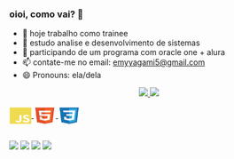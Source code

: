 ### oioi, como vai? 👋


- 🔭 hoje trabalho como trainee
- 🌱 estudo analise e desenvolvimento de sistemas
- 👯 participando de um programa com oracle one + alura
- 📫 contate-me no email: emyyagami5@gmail.com
- 😄 Pronouns: ela/dela

<div align="center">
  <a href="https://github.com/bolunaxoy">
  <img height="180em" src="https://github-readme-stats.vercel.app/api?username=bolunaxoy&show_icons=true&theme=dark&include_all_commits=true&count_private=true"/>
  <img height="180em" src="https://github-readme-stats.vercel.app/api/top-langs/?username=bolunaxoy&layout=compact&langs_count=7&theme=dark"/>
</div>
<div style="display: inline_block"><br>
  <img align="center" alt="luna-Js" height="30" width="40" src="https://raw.githubusercontent.com/devicons/devicon/master/icons/javascript/javascript-plain.svg">
  <img align="center" alt="luna-HTML" height="30" width="40" src="https://raw.githubusercontent.com/devicons/devicon/master/icons/html5/html5-original.svg">
  <img align="center" alt="luna-CSS" height="30" width="40" src="https://raw.githubusercontent.com/devicons/devicon/master/icons/css3/css3-original.svg">
</div>

  ##
  
<div> 
  <a href="https://instagram.com/bo_lunaxoy" target="_blank"><img src="https://img.shields.io/badge/-Instagram-%23E4405F?style=for-the-badge&logo=instagram&logoColor=white" target="_blank"></a>
 <a href="https://discord.gg/bolunaxoy#2667" target="_blank"><img src="https://img.shields.io/badge/Discord-7289DA?style=for-the-badge&logo=discord&logoColor=white" target="_blank"></a> 
  <a href = "mailto:emyyagami5@gmail.com"><img src="https://img.shields.io/badge/-Gmail-%23333?style=for-the-badge&logo=gmail&logoColor=white" target="_blank"></a>
  <a href="https://www.linkedin.com/in/emilly-tainara-645270202a" target="_blank"><img src="https://img.shields.io/badge/-LinkedIn-%230077B5?style=for-the-badge&logo=linkedin&logoColor=white" target="_blank"></a> 
  </div>



